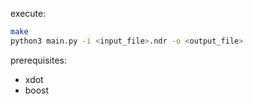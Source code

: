 execute:
```bash
make
python3 main.py -i <input_file>.ndr -o <output_file> 
```
prerequisites:
- xdot
- boost
